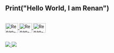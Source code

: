 
## Print("Hello World, I am Renan")

<div align="center">
  <a href="https://github.com/renanss4" />
  <!-- <img height="180em" src="https://github-readme-stats.vercel.app/api?username=renanss4&show_icons=true&theme=dark&include_all_commits=true&count_private=true" /> --> 
  <!-- <img height="180em" src="https://github-readme-stats.vercel.app/api/top-langs/?username=renanss4&layout=compact&langs_count=7&theme=dark" /> -->
</div>
  
<div style="display: inline_block"><br>
  <img align="center" alt="Renan-Java" height="30" width="40" src="https://cdn.jsdelivr.net/gh/devicons/devicon/icons/java/java-original.svg" />
  <img align="center" alt="Renan-Spring" height="30" width="40" src="https://cdn.jsdelivr.net/gh/devicons/devicon/icons/spring/spring-original.svg" />
  <img align="center" alt="Renan-Python" height="30" width="40" src="https://cdn.jsdelivr.net/gh/devicons/devicon/icons/python/python-original.svg" />
</div>
  
  ##
  
<div> 
  <a href="https://www.linkedin.com/in/renan-silva04/" target="_blank"><img src="https://img.shields.io/badge/-LinkedIn-%230077B5?style=for-the-badge&logo=linkedin&logoColor=white" target="_blank"> </a>
  <a href="mailto:renansantos.silva04@outlook.com"><img src="https://img.shields.io/badge/Microsoft_Outlook-0078D4?style=for-the-badge&logo=microsoft-outlook&logoColor=white" target="_blank"> </a>
</div>
